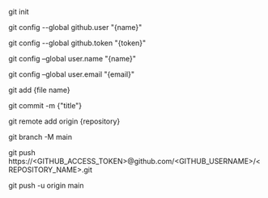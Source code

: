 git init 

git config --global github.user "{name}"

git config --global github.token "{token}"

git config –global user.name "{name}"

git config –global user.email "{email}"

git add {file name}

git commit -m {"title"}

git remote add origin {repository}

git branch -M main

git push https://<GITHUB_ACCESS_TOKEN>@github.com/<GITHUB_USERNAME>/<REPOSITORY_NAME>.git

git push -u origin main

